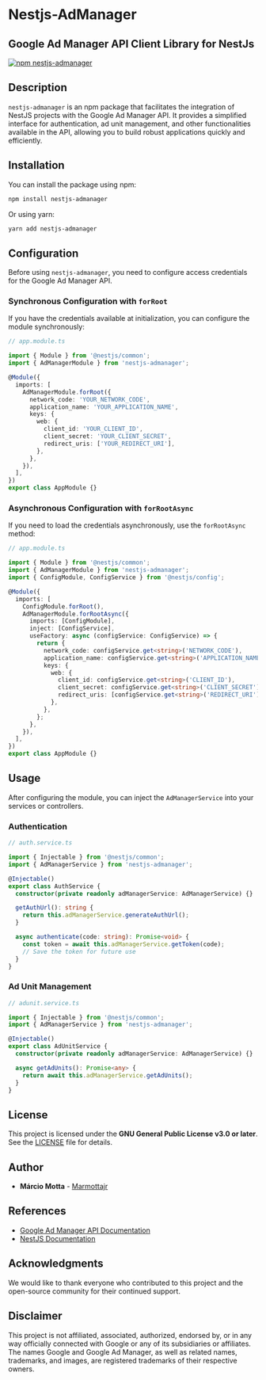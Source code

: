 # Nestjs-AdManager

## Google Ad Manager API Client Library for NestJs

[![npm nestjs-admanager](https://img.shields.io/npm/l/nestjs-admanager)](https://www.npmjs.com/package/nestjs-admanager)

## Description

`nestjs-admanager` is an npm package that facilitates the integration of NestJS projects with the Google Ad Manager API. It provides a simplified interface for authentication, ad unit management, and other functionalities available in the API, allowing you to build robust applications quickly and efficiently.

## Installation

You can install the package using npm:

```bash
npm install nestjs-admanager
```

Or using yarn:

```bash
yarn add nestjs-admanager
```

## Configuration

Before using `nestjs-admanager`, you need to configure access credentials for the Google Ad Manager API.

### Synchronous Configuration with `forRoot`

If you have the credentials available at initialization, you can configure the module synchronously:

```typescript
// app.module.ts

import { Module } from '@nestjs/common';
import { AdManagerModule } from 'nestjs-admanager';

@Module({
  imports: [
    AdManagerModule.forRoot({
      network_code: 'YOUR_NETWORK_CODE',
      application_name: 'YOUR_APPLICATION_NAME',
      keys: {
        web: {
          client_id: 'YOUR_CLIENT_ID',
          client_secret: 'YOUR_CLIENT_SECRET',
          redirect_uris: ['YOUR_REDIRECT_URI'],
        },
      },
    }),
  ],
})
export class AppModule {}
```

### Asynchronous Configuration with `forRootAsync`

If you need to load the credentials asynchronously, use the `forRootAsync` method:

```typescript
// app.module.ts

import { Module } from '@nestjs/common';
import { AdManagerModule } from 'nestjs-admanager';
import { ConfigModule, ConfigService } from '@nestjs/config';

@Module({
  imports: [
    ConfigModule.forRoot(),
    AdManagerModule.forRootAsync({
      imports: [ConfigModule],
      inject: [ConfigService],
      useFactory: async (configService: ConfigService) => {
        return {
          network_code: configService.get<string>('NETWORK_CODE'),
          application_name: configService.get<string>('APPLICATION_NAME'),
          keys: {
            web: {
              client_id: configService.get<string>('CLIENT_ID'),
              client_secret: configService.get<string>('CLIENT_SECRET'),
              redirect_uris: [configService.get<string>('REDIRECT_URI')],
            },
          },
        };
      },
    }),
  ],
})
export class AppModule {}
```

## Usage

After configuring the module, you can inject the `AdManagerService` into your services or controllers.

### Authentication

```typescript
// auth.service.ts

import { Injectable } from '@nestjs/common';
import { AdManagerService } from 'nestjs-admanager';

@Injectable()
export class AuthService {
  constructor(private readonly adManagerService: AdManagerService) {}

  getAuthUrl(): string {
    return this.adManagerService.generateAuthUrl();
  }

  async authenticate(code: string): Promise<void> {
    const token = await this.adManagerService.getToken(code);
    // Save the token for future use
  }
}
```

### Ad Unit Management

```typescript
// adunit.service.ts

import { Injectable } from '@nestjs/common';
import { AdManagerService } from 'nestjs-admanager';

@Injectable()
export class AdUnitService {
  constructor(private readonly adManagerService: AdManagerService) {}

  async getAdUnits(): Promise<any> {
    return await this.adManagerService.getAdUnits();
  }
}
```

## License

This project is licensed under the **GNU General Public License v3.0 or later**. See the [LICENSE](./LICENSE) file for details.

## Author

- **Márcio Motta** - [Marmottajr](https://github.com/marmottajr)

## References

- [Google Ad Manager API Documentation](https://developers.google.com/ad-manager/api)
- [NestJS Documentation](https://docs.nestjs.com/)

## Acknowledgments

We would like to thank everyone who contributed to this project and the open-source community for their continued support.

## Disclaimer

This project is not affiliated, associated, authorized, endorsed by, or in any way officially connected with Google or any of its subsidiaries or affiliates. The names Google and Google Ad Manager, as well as related names, trademarks, and images, are registered trademarks of their respective owners.
